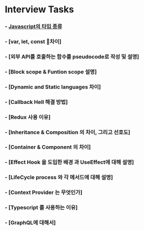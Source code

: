 # **Interview Tasks**

### - [Javascript의 타입 종류 ](#https://github.com/kxwxn/interviewNtask/blob/main/Notes/javascript-type.md)
### - [var, let, const 차이]
### - [외부 API를 호출하는 함수를 pseudocode로 작성 및 설명]
### - [Block scope & Funtion scope 설명]
### - [Dynamic and Static languages 차이]
### - [Callback Hell 해결 방법]
### - [Redux 사용 이유]
### - [Inheritance & Composition 의 차이, 그리고 선호도]
### - [Container & Component 의 차이]
### - [Effect Hook 을 도입한 배경 과 UseEffect에 대해 설명]
### - [LifeCycle process 와 각 메서드에 대해 설명]
### - [Context Provider 는 무엇인가]
### - [Typescript 를 사용하는 이유]
### - [GraphQL에 대해서]
